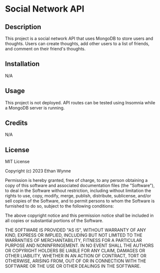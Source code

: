 # Social Network API

## Description

This project is a social network API that uses MongoDB to store users and thoughts. Users can create thoughts, add other users to a list of friends, and comment on their friend's thoughts.

## Installation

N/A

## Usage

This project is not deployed. API routes can be tested using Insomnia while a MongoDB server is running.

## Credits

N/A

## License

MIT License

Copyright (c) 2023 Ethan Wynne

Permission is hereby granted, free of charge, to any person obtaining a copy
of this software and associated documentation files (the "Software"), to deal
in the Software without restriction, including without limitation the rights
to use, copy, modify, merge, publish, distribute, sublicense, and/or sell
copies of the Software, and to permit persons to whom the Software is
furnished to do so, subject to the following conditions:

The above copyright notice and this permission notice shall be included in all
copies or substantial portions of the Software.

THE SOFTWARE IS PROVIDED "AS IS", WITHOUT WARRANTY OF ANY KIND, EXPRESS OR
IMPLIED, INCLUDING BUT NOT LIMITED TO THE WARRANTIES OF MERCHANTABILITY,
FITNESS FOR A PARTICULAR PURPOSE AND NONINFRINGEMENT. IN NO EVENT SHALL THE
AUTHORS OR COPYRIGHT HOLDERS BE LIABLE FOR ANY CLAIM, DAMAGES OR OTHER
LIABILITY, WHETHER IN AN ACTION OF CONTRACT, TORT OR OTHERWISE, ARISING FROM,
OUT OF OR IN CONNECTION WITH THE SOFTWARE OR THE USE OR OTHER DEALINGS IN THE
SOFTWARE.
